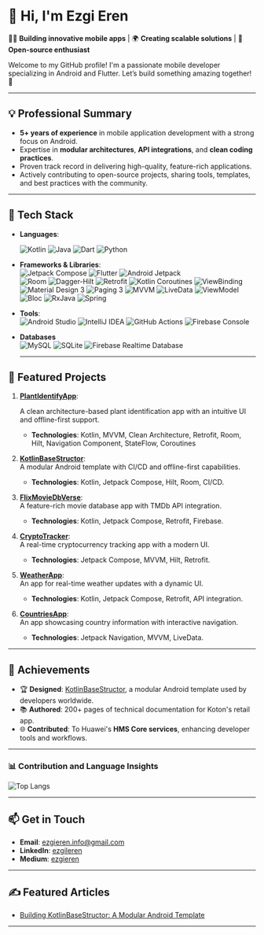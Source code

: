 # 👋 Hi, I'm Ezgi Eren
🚀🎨 **Building innovative mobile apps** | 🌍 **Creating scalable solutions** | 🔗 **Open-source enthusiast**  

Welcome to my GitHub profile! I'm a passionate mobile developer specializing in Android and Flutter. Let’s build something amazing together! 🚀

---

## 💡 **Professional Summary**
- **5+ years of experience** in mobile application development with a strong focus on Android.  
- Expertise in **modular architectures**, **API integrations**, and **clean coding practices**.  
- Proven track record in delivering high-quality, feature-rich applications.  
- Actively contributing to open-source projects, sharing tools, templates, and best practices with the community.  

---

## 🔧 **Tech Stack**
- **Languages**:

   ![Kotlin](https://img.shields.io/badge/Kotlin-0095D5?style=for-the-badge&logo=kotlin&logoColor=white)   ![Java](https://img.shields.io/badge/Java-ED8B00?style=for-the-badge&logo=java&logoColor=white)   ![Dart](https://img.shields.io/badge/Dart-0175C2?style=for-the-badge&logo=dart&logoColor=white)  ![Python](https://img.shields.io/badge/Python-3776AB?style=for-the-badge&logo=python&logoColor=white)

- **Frameworks & Libraries**:  
    ![Jetpack Compose](https://img.shields.io/badge/Jetpack%20Compose-4285F4?style=for-the-badge&logo=android&logoColor=white)  ![Flutter](https://img.shields.io/badge/Flutter-02569B?style=for-the-badge&logo=flutter&logoColor=white) ![Android Jetpack](https://img.shields.io/badge/Android%20Jetpack-3DDC84?style=for-the-badge&logo=android&logoColor=white)  
![Room](https://img.shields.io/badge/Room-4285F4?style=for-the-badge&logo=android&logoColor=white)  ![Dagger-Hilt](https://img.shields.io/badge/Dagger%20Hilt-1A73E8?style=for-the-badge&logo=android&logoColor=white)  ![Retrofit](https://img.shields.io/badge/Retrofit-FF5722?style=for-the-badge&logo=android&logoColor=white) ![Kotlin Coroutines](https://img.shields.io/badge/Kotlin%20Coroutines-0095D5?style=for-the-badge&logo=kotlin&logoColor=white)  ![ViewBinding](https://img.shields.io/badge/ViewBinding-3DDC84?style=for-the-badge&logo=android&logoColor=white)  ![Material Design 3](https://img.shields.io/badge/Material%20Design%203-757575?style=for-the-badge&logo=android&logoColor=white)  ![Paging 3](https://img.shields.io/badge/Paging%203-4285F4?style=for-the-badge&logo=android&logoColor=white)  ![MVVM](https://img.shields.io/badge/MVVM-02569B?style=for-the-badge&logo=android&logoColor=white)  ![LiveData](https://img.shields.io/badge/LiveData-4285F4?style=for-the-badge&logo=android&logoColor=white)  ![ViewModel](https://img.shields.io/badge/ViewModel-3DDC84?style=for-the-badge&logo=android&logoColor=white)  ![Bloc](https://img.shields.io/badge/Bloc-02569B?style=for-the-badge&logo=flutter&logoColor=white)  ![RxJava](https://img.shields.io/badge/RxJava-B7178C?style=for-the-badge&logo=java&logoColor=white)  ![Spring](https://img.shields.io/badge/Spring-6DB33F?style=for-the-badge&logo=spring&logoColor=white)  


- **Tools**:  
    ![Android Studio](https://img.shields.io/badge/Android%20Studio-3DDC84?style=for-the-badge&logo=android-studio&logoColor=white)   ![IntelliJ IDEA](https://img.shields.io/badge/IntelliJ%20IDEA-000000?style=for-the-badge&logo=intellij-idea&logoColor=white)  ![GitHub Actions](https://img.shields.io/badge/GitHub%20Actions-2088FF?style=for-the-badge&logo=github-actions&logoColor=white) ![Firebase Console](https://img.shields.io/badge/Firebase-FFCA28?style=for-the-badge&logo=firebase&logoColor=black)  

- **Databases**  
   ![MySQL](https://img.shields.io/badge/MySQL-4479A1?style=for-the-badge&logo=mysql&logoColor=white)  ![SQLite](https://img.shields.io/badge/SQLite-003B57?style=for-the-badge&logo=sqlite&logoColor=white)  ![Firebase Realtime Database](https://img.shields.io/badge/Firebase%20Realtime%20DB-FFCA28?style=for-the-badge&logo=firebase&logoColor=black)  

  ---

## 🌟 **Featured Projects**

1. [**PlantIdentifyApp**](https://github.com/EzgilEren/PlantIdentifyApp):

    A clean architecture-based plant identification app with an intuitive UI and offline-first support. 
    - **Technologies**: Kotlin, MVVM, Clean Architecture, Retrofit, Room, Hilt, Navigation Component, StateFlow, Coroutines

3.  [**KotlinBaseStructor**](https://github.com/EzgilEren/KotlinBaseStructor):  
    A modular Android template with CI/CD and offline-first capabilities.  
    - **Technologies**: Kotlin, Jetpack Compose, Hilt, Room, CI/CD.  

4. [**FlixMovieDbVerse**](https://github.com/EzgilEren/FlixMovieDbVerse):  
    A feature-rich movie database app with TMDb API integration.  
    - **Technologies**: Kotlin, Jetpack Compose, Retrofit, Firebase.  

5. [**CryptoTracker**](https://github.com/EzgilEren/CryptoTracker):  
    A real-time cryptocurrency tracking app with a modern UI.  
    - **Technologies**: Jetpack Compose, MVVM, Hilt, Retrofit.  

6. [**WeatherApp**](https://github.com/EzgilEren/WeatherApp):  
    An app for real-time weather updates with a dynamic UI.  
    - **Technologies**: Kotlin, Jetpack Compose, Retrofit, API integration.  

7. [**CountriesApp**](https://github.com/EzgilEren/CountriesApp):  
    An app showcasing country information with interactive navigation.  
    - **Technologies**: Jetpack Navigation, MVVM, LiveData.  

---

## 🌟 **Achievements**
- 🏆 **Designed**: [KotlinBaseStructor](https://github.com/EzgilEren/KotlinBaseStructor), a modular Android template used by developers worldwide.  
- 📚 **Authored**: 200+ pages of technical documentation for Koton's retail app.  
- 🌐 **Contributed**: To Huawei's **HMS Core services**, enhancing developer tools and workflows.   

---

### 📊 **Contribution and Language Insights**

![Top Langs](https://github-readme-stats.vercel.app/api/top-langs/?username=EzgilEren&layout=compact&theme=radical&langs_count=6)

---

## 📫 **Get in Touch**
- **Email**: [ezgieren.info@gmail.com](mailto:ezgieren.info@gmail.com)  
- **LinkedIn**: [ezgileren](https://www.linkedin.com/in/ezgileren/)  
- **Medium**: [ezgieren](https://medium.com/@ezgieren)  

---

## ✍️ Featured Articles
- [Building KotlinBaseStructor: A Modular Android Template](https://medium.com/@ezgieren/building-kotlinbasestructor)

---
